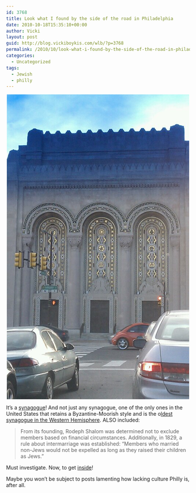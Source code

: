 ```yaml
---
id: 3768
title: Look what I found by the side of the road in Philadelphia
date: 2010-10-18T15:35:10+00:00
author: Vicki
layout: post
guid: http://blog.vickiboykis.com/wlb/?p=3768
permalink: /2010/10/look-what-i-found-by-the-side-of-the-road-in-philadelphia/
categories:
  - Uncategorized
tags:
  - Jewish
  - philly
---
```

<img style="display: block; margin-right: auto; margin-left: auto;" src="https://raw.githubusercontent.com/veekaybee/wlb/gh-pages/assets/images/2010/10/wpid-IMAG0434.jpg" alt="image" />

It&#8217;s a [synagogue](http://www.rodephshalom.org/)! And not just any synagogue, one of the only ones in the United States that retains a Byzantine-Moorish style and is the o[ldest synagogue in the Western Hemisphere](http://en.wikipedia.org/wiki/Congregation_Rodeph_Shalom_(Philadelphia,_Pennsylvania)). ALSO included:

> From its founding, Rodeph Shalom was determined not to exclude members based on financial circumstances. Additionally, in 1829, a rule about intermarriage was established: “Members who married non-Jews would not be expelled as long as they raised their children as Jews.”

Must investigate. Now, to get [inside](http://www.rodephshalom.org/about/home.php)!

Maybe you won&#8217;t be subject to posts lamenting how lacking culture Philly is, after all.